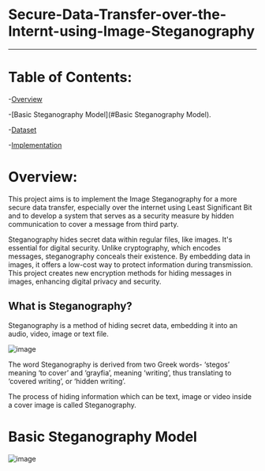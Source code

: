 # Secure-Data-Transfer-over-the-Internt-using-Image-Steganography
* * *

# Table of Contents:

-[Overview](#Overview)

-[Basic Steganography Model](#Basic Steganography Model).

-[Dataset](#Dataset)

-[Implementation](#Implementation)


# Overview:

This project aims is to implement the Image Steganography for a more secure data transfer, especially over the internet using Least Significant Bit and to develop a system that serves as a security measure by hidden communication to cover a message from third party.

Steganography hides secret data within regular files, like images. It's essential for digital security. Unlike cryptography, which encodes messages, steganography conceals their existence. By embedding data in images, it offers a low-cost way to protect information during transmission. This project creates new encryption methods for hiding messages in images, enhancing digital privacy and security.

## What is Steganography?

Steganography is a method of hiding secret data, embedding it into an audio, video, image or text file.


![image](https://github.com/user-attachments/assets/c428a4c4-1ec1-4071-9bcf-4d55c9e27a16)



The word Steganography is derived from two Greek words- ‘stegos’ meaning ‘to cover’ and ‘grayfia’, meaning ‘writing’, thus translating to ‘covered writing’, or ‘hidden writing’. 

The process of hiding information which can be text, image or video inside a cover image is called Steganography. 

# Basic Steganography Model

![image](https://github.com/user-attachments/assets/63e7538a-93b1-4cf0-8cd6-a86bfbb3ddd8)



